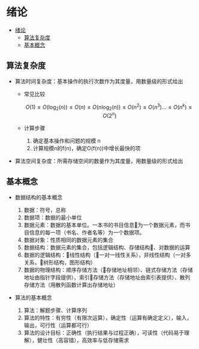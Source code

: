 # 绪论

- [绪论](#%E7%BB%AA%E8%AE%BA)
  - [算法复杂度](#%E7%AE%97%E6%B3%95%E5%A4%8D%E6%9D%82%E5%BA%A6)
  - [基本概念](#%E5%9F%BA%E6%9C%AC%E6%A6%82%E5%BF%B5)

## 算法复杂度

- 算法时间复杂度：基本操作的执行次数作为其度量，用数量级的形式给出

  - 常见比较

    $$O(1) \le O(\log_2(n)) \le O(n) \le O(n\log_2(n)) \le O(n^2) \le O(n^3) ... \le O(n^k) \le O(2^n)$$

  - 计算步骤
    1. 确定基本操作和问题的规模 n
    2. 计算规模n的f(n)，确定O(f(n))中增长最快的项

- 算法空间复杂度：所需存储空间的数量作为其度量，用数量级的形式给出

## 基本概念

- 数据结构的基本概念

  1. 数据：符号，总称
  2. 数据项：数据的最小单位
  3. 数据元素：数据的基本单位。一本书的书目信息为一个数据元素，而书目信息的每一项（书名、作者名等）为一个数据项。
  4. 数据对象：性质相同的数据元素的集合
  5. 数据结构：数据元素的集合，包括逻辑结构、存储结构、对数据的运算
  6. 数据的逻辑结构：线性结构（一对一线性关系），非线性结构（一对多关系，树形结构，图形结构）
  7. 数据的物理结构：顺序存储方法（存储地址相邻）、链式存储方法（存储地址由指针字段提供）、索引存储方法（存储地址由索引表提供）、散列存储方法（用散列函数计算出存储地址）

- 算法的基本概念

  1. 算法：解题步骤、计算序列
  2. 算法的特性：有穷性（有限次运算），确定性（运算有确定定义），输入，输出，可行性（运算都可行）
  3. 算法的设计目标：正确性（执行结果与过程正确），可读性（代码易于理解），健壮性（高容错），高效率与低存储需求